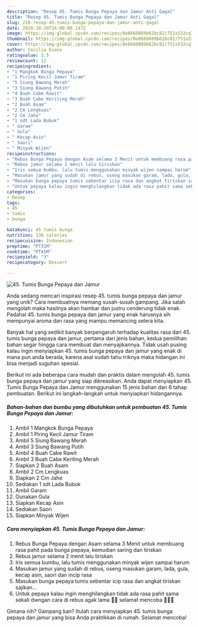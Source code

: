 ```yaml
---
description: "Resep 45. Tumis Bunga Pepaya dan Jamur Anti Gagal"
title: "Resep 45. Tumis Bunga Pepaya dan Jamur Anti Gagal"
slug: 210-resep-45-tumis-bunga-pepaya-dan-jamur-anti-gagal
date: 2020-10-28T14:08:00.147Z
image: https://img-global.cpcdn.com/recipes/8e8660889b62bc82/751x532cq70/45-tumis-bunga-pepaya-dan-jamur-foto-resep-utama.jpg
thumbnail: https://img-global.cpcdn.com/recipes/8e8660889b62bc82/751x532cq70/45-tumis-bunga-pepaya-dan-jamur-foto-resep-utama.jpg
cover: https://img-global.cpcdn.com/recipes/8e8660889b62bc82/751x532cq70/45-tumis-bunga-pepaya-dan-jamur-foto-resep-utama.jpg
author: Cecilia Evans
ratingvalue: 3.5
reviewcount: 12
recipeingredient:
- "1 Mangkok Bunga Pepaya"
- "1 Piring Kecil Jamur Tiram"
- "5 Siung Bawang Merah"
- "3 Siung Bawang Putih"
- "4 Buah Cabe Rawit"
- "3 Buah Cabe Keriting Merah"
- "2 Buah Asam"
- "2 Cm Lengkuas"
- "2 Cm Jahe"
- "1 sdt Lada Bubuk"
- " Garam"
- " Gula"
- " Kecap Asin"
- " Saori"
- " Minyak Wijen"
recipeinstructions:
- "Rebus Bunga Pepaya dengan Asam selama 3 Menit untuk membuang rasa pahit pada bunga pepaya, kemudian saring dan tiriskan"
- "Rebus jamur selama 2 menit lalu tiriskan"
- "Iris semua bumbu, lalu tumis menggunakan minyak wijen sampai harum"
- "Masukan jamur yang sudah di rebus, oseng masukan garam, lada, gula, kecap asin, saori dan incip rasa"
- "Masukan bunga pepaya tumis sebentar icip rasa dan angkat tiriskan sajikan..."
- "Untuk pepaya kalau ingin menghilangkan tidak ada rasa pahit sama sekali dwngan cara di rebus agak lama 👍🏼 selamat mencoba 👩🏻‍🍳"
categories:
- Resep
tags:
- 45
- tumis
- bunga

katakunci: 45 tumis bunga 
nutrition: 138 calories
recipecuisine: Indonesian
preptime: "PT31M"
cooktime: "PT45M"
recipeyield: "3"
recipecategory: Dessert

---
```



![45. Tumis Bunga Pepaya dan Jamur](https://img-global.cpcdn.com/recipes/8e8660889b62bc82/751x532cq70/45-tumis-bunga-pepaya-dan-jamur-foto-resep-utama.jpg)

Anda sedang mencari inspirasi resep 45. tumis bunga pepaya dan jamur yang unik? Cara membuatnya memang susah-susah gampang. Jika salah mengolah maka hasilnya akan hambar dan justru cenderung tidak enak. Padahal 45. tumis bunga pepaya dan jamur yang enak harusnya sih mempunyai aroma dan rasa yang mampu memancing selera kita.



Banyak hal yang sedikit banyak berpengaruh terhadap kualitas rasa dari 45. tumis bunga pepaya dan jamur, pertama dari jenis bahan, kedua pemilihan bahan segar hingga cara membuat dan menyajikannya. Tidak usah pusing kalau ingin menyiapkan 45. tumis bunga pepaya dan jamur yang enak di mana pun anda berada, karena asal sudah tahu triknya maka hidangan ini bisa menjadi suguhan spesial.


Berikut ini ada beberapa cara mudah dan praktis dalam mengolah 45. tumis bunga pepaya dan jamur yang siap dikreasikan. Anda dapat menyiapkan 45. Tumis Bunga Pepaya dan Jamur menggunakan 15 jenis bahan dan 6 tahap pembuatan. Berikut ini langkah-langkah untuk menyiapkan hidangannya.

<!--inarticleads1-->

##### Bahan-bahan dan bumbu yang dibutuhkan untuk pembuatan 45. Tumis Bunga Pepaya dan Jamur:

1. Ambil 1 Mangkok Bunga Pepaya
1. Ambil 1 Piring Kecil Jamur Tiram
1. Ambil 5 Siung Bawang Merah
1. Ambil 3 Siung Bawang Putih
1. Ambil 4 Buah Cabe Rawit
1. Ambil 3 Buah Cabe Keriting Merah
1. Siapkan 2 Buah Asam
1. Ambil 2 Cm Lengkuas
1. Siapkan 2 Cm Jahe
1. Sediakan 1 sdt Lada Bubuk
1. Ambil  Garam
1. Gunakan  Gula
1. Siapkan  Kecap Asin
1. Sediakan  Saori
1. Siapkan  Minyak Wijen




<!--inarticleads2-->

##### Cara menyiapkan 45. Tumis Bunga Pepaya dan Jamur:

1. Rebus Bunga Pepaya dengan Asam selama 3 Menit untuk membuang rasa pahit pada bunga pepaya, kemudian saring dan tiriskan
1. Rebus jamur selama 2 menit lalu tiriskan
1. Iris semua bumbu, lalu tumis menggunakan minyak wijen sampai harum
1. Masukan jamur yang sudah di rebus, oseng masukan garam, lada, gula, kecap asin, saori dan incip rasa
1. Masukan bunga pepaya tumis sebentar icip rasa dan angkat tiriskan sajikan...
1. Untuk pepaya kalau ingin menghilangkan tidak ada rasa pahit sama sekali dwngan cara di rebus agak lama 👍🏼 selamat mencoba 👩🏻‍🍳




Gimana nih? Gampang kan? Itulah cara menyiapkan 45. tumis bunga pepaya dan jamur yang bisa Anda praktikkan di rumah. Selamat mencoba!
